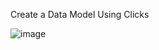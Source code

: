 Create a Data Model Using Clicks

![image](https://user-images.githubusercontent.com/97858274/198887650-72f9417a-e6b3-4d14-85f4-60d28cea2c8c.png)

